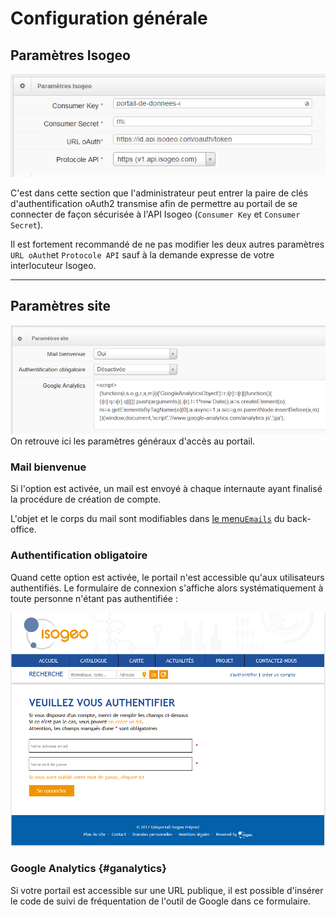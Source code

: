 # Configuration générale

## Paramètres Isogeo

![](/assets/back_config_api.png)

C'est dans cette section que l'administrateur peut entrer la paire de clés d'authentification oAuth2 transmise afin de permettre au portail de se connecter de façon sécurisée à l'API Isogeo \(`Consumer Key` et `Consumer Secret`\).

Il est fortement recommandé de ne pas modifier les deux autres paramètres `URL oAuth`et `Protocole API` sauf à la demande expresse de votre interlocuteur Isogeo.

---

## Paramètres site

!["Paramètres d'authentification à Isogeo"](/assets/back_config_access.png)On retrouve ici les paramètres généraux d'accès au portail.

### Mail bienvenue

Si l'option est activée, un mail est envoyé à chaque internaute ayant finalisé la procédure de création de compte.

L'objet et le corps du mail sont modifiables dans [le menu`Emails`](/settings/emails.md) du back-office.

### Authentification obligatoire

Quand cette option est activée, le portail n'est accessible qu'aux utilisateurs authentifiés. Le formulaire de connexion s'affiche alors systématiquement à toute personne n'étant pas authentifiée :

!["Configuration de l'accès au portail"](/assets/front_authentification_form.png)

### Google Analytics {#ganalytics}

Si votre portail est accessible sur une URL publique, il est possible d'insérer le code de suivi de fréquentation de l'outil de Google dans ce formulaire.
